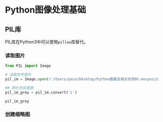 # Python图像处理基础

## PIL库
PIL库在Python3中可以使用`pillow`库替代。

### 读取图片
```python
from PIL import Image

# 读取文件图片
pil_im = Image.open(r'/Users/pain/Desktop/Python数据及相关的资料.nosync/zhouzhou.jpg')

## 转化为灰度图
pil_im_grey = pil_im.convert('L')

pil_im_grey
```

### 创建缩略图
